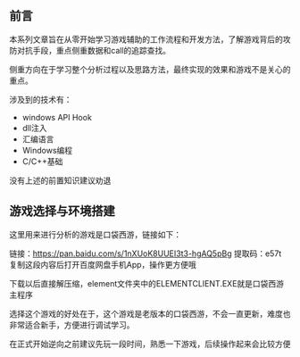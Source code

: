 ## 前言

本系列文章旨在从零开始学习游戏辅助的工作流程和开发方法，了解游戏背后的攻防对抗手段，重点侧重数据和call的追踪查找。

侧重方向在于学习整个分析过程以及思路方法，最终实现的效果和游戏不是关心的重点。

涉及到的技术有：

- windows API Hook
- dll注入
- 汇编语言
- Windows编程
- C/C++基础

没有上述的前置知识建议劝退

## 游戏选择与环境搭建

这里用来进行分析的游戏是口袋西游，链接如下：

链接：https://pan.baidu.com/s/1nXUoK8UUEI3t3-hgAQ5pBg 
提取码：e57t 
复制这段内容后打开百度网盘手机App，操作更方便哦

下载以后直接解压缩，element文件夹中的ELEMENTCLIENT.EXE就是口袋西游主程序

选择这个游戏的好处在于，这个游戏是老版本的口袋西游，不会一直更新，难度也非常适合新手，方便进行调试学习。

在正式开始逆向之前建议先玩一段时间，熟悉一下游戏，后续操作起来会比较方便

